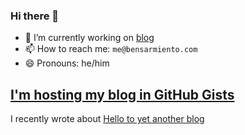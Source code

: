 ### Hi there 👋

- 🔭 I’m currently working on [blog](https://github.com/yowmamasita/yowmamasita/blob/main/blog.plugin.zsh)
- 📫 How to reach me: `me@bensarmiento.com`
- 😄 Pronouns: he/him

## [I'm hosting my blog in GitHub Gists](https://gist.github.com/yowmamasita)
I recently wrote about [Hello to yet another blog](https://gist.github.com/be82fae5206fa819096c69242497ab50)

